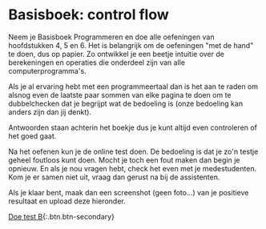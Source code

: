 # Basisboek: control flow

<!-- 

## Conditionals

<div markdown="1" class="extend">
[![](still-conditionals.jpg)](https://www.youtube.com/watch?v=1wsaV5nVC7g)
</div>

[Open Conditional Statements on Youtube](https://www.youtube.com/watch?v=1wsaV5nVC7g)

Discuss the differences between a chain of mutually exclusive conditional branches and a chain of **non-**mutually exclusive conditional branches.

<textarea name="form[diff_exclusive_branches]" rows="4" required></textarea>


## Loops

<div markdown="1" class="extend">
[![](still-loops.jpg)](https://www.youtube.com/watch?v=WgX8e_O7eG8)
</div>

[Open Loops on Youtube](https://www.youtube.com/watch?v=WgX8e_O7eG8)

Discuss the differences between a while-loop and a do-while-loop, including, but not limited to, how often the block of code inside the loop will run.

<textarea name="form[diff_while_do]" rows="4" required></textarea>

Have you used a for-loop in the programs that you previously wrote? Discuss if the for-loop was the "right" choice and if you could have substituted a while-loop to achieve the same result.

<textarea name="form[example_for_loop]" rows="4" required></textarea>


## Practice exercises

-->

Neem je Basisboek Programmeren en doe alle oefeningen van hoofdstukken 4, 5 en 6. Het is belangrijk om de oefeningen "met de hand" te doen, dus op papier. Zo ontwikkel je een beetje intuitie over de berekeningen en operaties die onderdeel zijn van alle computerprogramma's.

Als je al ervaring hebt met een programmeertaal dan is het aan te raden om alsnog even de laatste paar sommen van elke pagina te doen om te dubbelchecken dat je begrijpt wat de bedoeling is (onze bedoeling kan anders zijn dan jij denkt).

Antwoorden staan achterin het boekje dus je kunt altijd even controleren of het goed gaat.

Na het oefenen kun je de online test doen. De bedoeling is dat je zo'n testje geheel foutloos kunt doen. Mocht je toch een fout maken dan begin je opnieuw. En als je nou vragen hebt, check het even met je medestudenten. Kom je er samen niet uit, vraag dan gerust na bij de assistenten.

Als je klaar bent, maak dan een screenshot (geen foto...) van je positieve resultaat en upload deze hieronder.

[Doe test B](https://practice.proglab.nl/entry/prog1){:.btn.btn-secondary}
